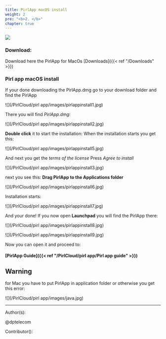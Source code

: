 ```yaml
---
title: PirlApp macOS install
weight: 2
pre: "<b>2. </b>"
chapter: true
---
```

![](/images_headers/pirlapp.png)


### Download:
Download here the PirlApp for MacOs
[Downloads]({{< ref "/Downloads" >}})

### Pirl app macOS install

If your done downloading the PirlApp.dmg go to your download folder and find the PirlApp

![](/PirlCloud/pirl app/images/pirlappinstall1.jpg)

There you will find *PirlApp.dmg*:

![](/PirlCloud/pirl app/images/pirlappinstall2.jpg)

**Double click** it to start the installation:
When the installation starts you get this:


![](/PirlCloud/pirl app/images/pirlappinstall5.jpg)

And next you get the *terms of the license*
Press *Agree to install*

![](/PirlCloud/pirl app/images/pirlappinstall3.jpg)

next you see this:
**Drag PirlApp to the Applications folder**

![](/PirlCloud/pirl app/images/pirlappinstall6.jpg)

Installation starts:

![](/PirlCloud/pirl app/images/pirlappinstall7.jpg)

And your done!
If you now open **Launchpad** you will find the PirlApp there:

![](/PirlCloud/pirl app/images/pirlappinstall8.jpg)

![](/PirlCloud/pirl app/images/pirlappinstall9.jpg)

Now you can open it and proceed to:

#### [PirlApp Guide]({{< ref "/PirlCloud/pirl app/Pirl app guide" >}})



## Warning


for Mac you have to put PirlApp in application folder or otherwise you get this error:

![](/PirlCloud/pirl app/images/java.jpg)






















---
Author(s):

@dptelecom

Contributor():
